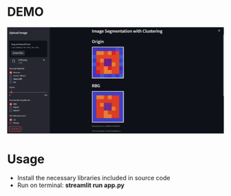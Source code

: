 # **DEMO**
![demo](./image/demo.png)

# **Usage**
* Install the necessary libraries included in source code
* Run on terminal: **streamlit run app.py**
